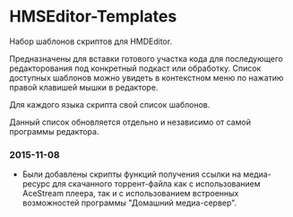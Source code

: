 # HMSEditor-Templates
Набор шаблонов скриптов для HMDEditor.

Предназначены для вставки готового участка кода для последующего редакторования под конкретный подкаст или обработку.
Список доступных шаблонов можно увидеть в контекстном меню по нажатию правой клавишей мышки в редакторе.

Для каждого языка скрипта свой список шаблонов.

Данный список обновляется отдельно и независимо от самой программы редактора.

### 2015-11-08
* Были добавлены скрипты функций получения ссылки на медиа-ресурс для скачанного торрент-файла как с использованием
AceStream плеера, так и с использованием встроенных возможностей программы "Домашний медиа-сервер".

